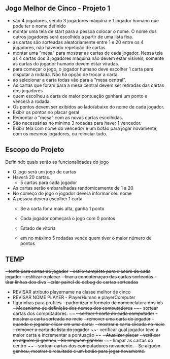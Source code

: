 ## Jogo Melhor de Cinco - Projeto 1 

- são 4 jogadores, sendo 3 jogadores máquina e 1 jogador humano que pode ter o nome definido
- montar uma tela de start para a pessoa colocar o nome. O nome dos outros jogadores será escolhido a partir de uma lista fixa.
- as cartas são sorteadas aleatoriamente entre 1 e 20 entre os 4 jogadores, não havendo repetição de cartas.
- montar uma "mesa" para mostrar as cartas de cada jogador. Nessa tela as 4 cartas dos 3 jogadores máquina não devem estar visíveis, somente as cartas do jogador humano devem estar viradas.
- para começar o jogo, o jogador humano deve escolher 1 carta para disputar a rodada. Não há opção de trocar a carta.
- ao selecionar a carta todas vão para a "mesa central".
- As cartas que foram para a mesa central devem ser retiradas das cartas dos jogadores
- quem escolheu a carta de maior pontuação ganhará um ponto e vencerá a rodada. 
- Os pontos devem ser exibidos ao lado/abaixo do nome de cada jogador.
- Exibir os pontos no placar geral
- Remontar a "mesa" com as novas cartas escolhidas.
- São necessárias no mínimo 3 rodadas para haver 1 vencedor. 
- Exibir tela com nome do vencedor e um botão para jogar novamente, com os mesmos jogadores, ou reiniciar tudo.

## Escopo do Projeto

Definindo quais serão as funcionalidades do jogo

- O jogo será um jogo de cartas
- Haverá 20 cartas.
    - 5 cartas para cada jogador
- As cartas serão embaralhadas randomicamente de 1 a 20
- No começo do jogo o jogador deverá informar seu nome
- A pessoa deverá escolher 1 carta
  - Se a carta for a mais alta, ganha 1 ponto
  - Cada jogador começará o jogo com 0 pontos
  
  - Estado de vitória
  - em no máximo 5 rodadas vence quem tiver o maior número de pontos


## TEMP
~~- fonte para cartas do jogador~~
~~- estilo completo para o score de cada jogador~~
~~- estilizar o placar~~
~~- tirar a concatenaçao das cartas sorteadas~~
~~- tirar linhas dos divs~~
~~- criar painel de debug de cartas sorteadas~~
- REVISAR atributo playername na classe melhor de cinco
- REVISAR NOME PLAYER - PlayerHuman e playerComputer
- figurinhas para profiles
~~- padronizar o formato da nomenclatura dos ids~~
~~- Mecanismo de definição dos nomes dos computadores~~
~~- sortear cartas dos computadores: ~~
  ~~- sortear 1 carta de cada computador~~
  ~~- mostrar a carta sorteada no meio~~
  ~~- remover uma carta do jogador~~
~~- quando o jogador clicar em uma carta:~~
  ~~- mostrar a carta clicada no meio~~
  ~~- remover a carta da lista do jogador~~
  ~~- verificar qual jogador teve a maior carta e incrementar a pontuação ~~
  ~~- Atualizar placar~~
  ~~- verificar se alguém já ganhou~~
  ~~- Se ninguém ganhou~~
    ~~- limpar as cartas do centro ~~
    ~~- sortear cartas dos computadores novamente.~~
  ~~- Se alguém ganhou, mostrar o resultado e um botão para jogar novamente.~~